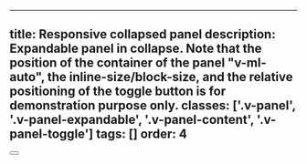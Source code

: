 <!--
 *              Copyright (c) 2025 Visa, Inc.
 *
 * Licensed under the Apache License, Version 2.0 (the "License");
 * you may not use this file except in compliance with the License.
 * You may obtain a copy of the License at
 *
 *         http://www.apache.org/licenses/LICENSE-2.0
 *
 * Unless required by applicable law or agreed to in writing, software
 * distributed under the License is distributed on an "AS IS" BASIS,
 * WITHOUT WARRANTIES OR CONDITIONS OF ANY KIND, either express or implied.
 * See the License for the specific language governing permissions and
 * limitations under the License.
 *
 -->
---
title: Responsive collapsed panel
description: Expandable panel in collapse. Note that the position of the container of the panel "v-ml-auto", the inline-size/block-size, and the relative positioning of the toggle button is for demonstration purpose only.
classes: ['.v-panel', '.v-panel-expandable', '.v-panel-content', '.v-panel-toggle']
tags: []
order: 4
---

<div class="v-ml-auto v-panel v-panel-expandable">
  <button aria-expanded="false" aria-label="expand panel" class="v-panel-toggle v-button v-button-large v-button-icon v-ml-auto" style="position: relative" type="button">
    <svg aria-hidden="true" class="v-icon v-icon-visa v-icon-tiny v-icon-two-color" focusable="false" viewbox="0 0 16 16">
      <use href="#visa-media-rewind-tiny">
      </use>
    </svg>
  </button>
</div>
